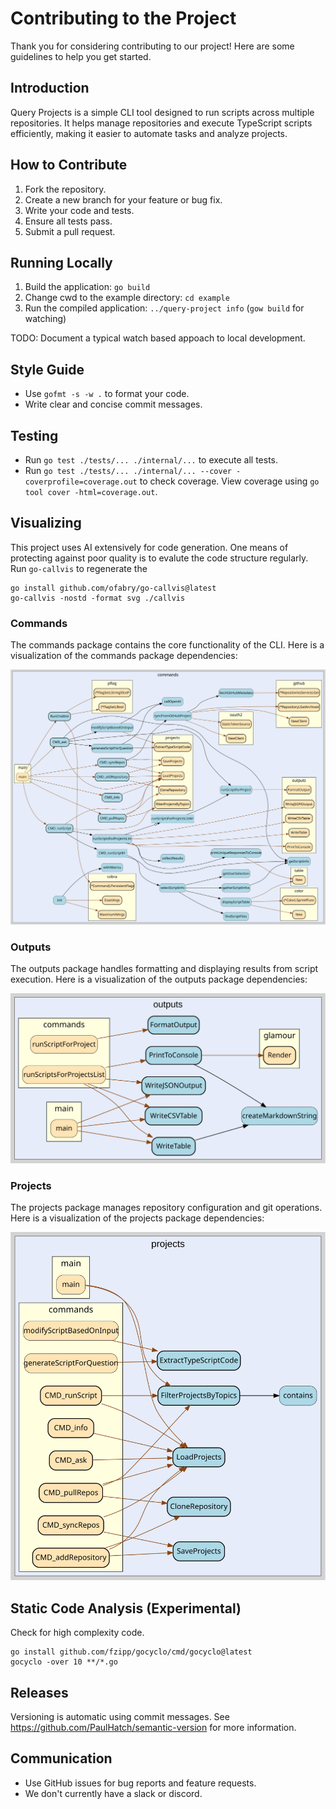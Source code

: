 # Contributing to the Project

Thank you for considering contributing to our project! Here are some guidelines to help you get started.

## Introduction

Query Projects is a simple CLI tool designed to run scripts across multiple repositories. It helps manage repositories and execute TypeScript scripts efficiently, making it easier to automate tasks and analyze projects.

## How to Contribute

1. Fork the repository.
2. Create a new branch for your feature or bug fix.
3. Write your code and tests.
4. Ensure all tests pass.
5. Submit a pull request.

## Running Locally

1. Build the application: `go build`
2. Change cwd to the example directory: `cd example`
3. Run the compiled application: `../query-project info` (`gow build` for watching)

TODO: Document a typical watch based appoach to local development.

## Style Guide

- Use `gofmt -s -w .` to format your code.
- Write clear and concise commit messages.

## Testing

- Run `go test ./tests/... ./internal/...` to execute all tests.
- Run `go test ./tests/... ./internal/... --cover -coverprofile=coverage.out` to check coverage. View coverage using `go tool cover -html=coverage.out`.

## Visualizing

This project uses AI extensively for code generation. One means of protecting against poor quality is to evalute the code structure regularly. Run `go-callvis` to regenerate the  

```
go install github.com/ofabry/go-callvis@latest
go-callvis -nostd -format svg ./callvis
```

### Commands

The commands package contains the core functionality of the CLI. Here is a visualization of the commands package dependencies:

![Commands Package Graph](./internal/commands/graph.svg)

### Outputs

The outputs package handles formatting and displaying results from script execution. Here is a visualization of the outputs package dependencies:

![Outputs Package Graph](internal/outputs/graph.svg)

### Projects

The projects package manages repository configuration and git operations. Here is a visualization of the projects package dependencies:

![Projects Package Graph](internal/projects/graph.svg)


## Static Code Analysis (Experimental)

Check for high complexity code.

```
go install github.com/fzipp/gocyclo/cmd/gocyclo@latest
gocyclo -over 10 **/*.go
```

## Releases
Versioning is automatic using commit messages. See https://github.com/PaulHatch/semantic-version for more information.

## Communication

- Use GitHub issues for bug reports and feature requests.
- We don't currently have a slack or discord.
